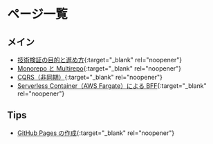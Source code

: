 # ページ一覧

## メイン

- [技術検証の目的と進め方](./purpose-and-procedures.md){:target="\_blank" rel="noopener"}
- [Monorepo と Multirepo](./monorepo-vs-multirepo.md){:target="\_blank" rel="noopener"}
- [CQRS（非同期）](./asynchronous-CQRS.md){:target="\_blank" rel="noopener"}
- [Serverless Container（AWS Fargate）による BFF](./BFF-with-AWS-fargate.md){:target="\_blank" rel="noopener"}

## Tips

- [GitHub Pages の作成](./create-github-pages.md){:target="\_blank" rel="noopener"}
